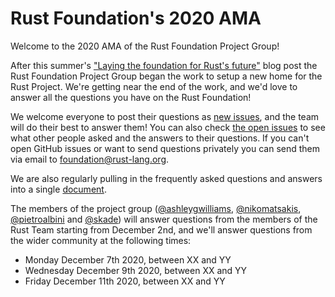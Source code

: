 # Rust Foundation's 2020 AMA

Welcome to the 2020 AMA of the Rust Foundation Project Group!

After this summer's ["Laying the foundation for Rust's future"][aug-blog] blog
post the Rust Foundation Project Group began the work to setup a new home for
the Rust Project. We're getting near the end of the work, and we'd love to
answer all the questions you have on the Rust Foundation!

We welcome everyone to post their questions as [new issues][new], and the team
will do their best to answer them! You can also check [the open issues][issues]
to see what other people asked and the answers to their questions. If you can't
open GitHub issues or want to send questions privately you can send them via
email to <foundation@rust-lang.org>.

We are also regularly pulling in the frequently asked questions and answers
into a single [document].

The members of the project group ([@ashleygwilliams], [@nikomatsakis],
[@pietroalbini] and [@skade]) will answer questions from the members of the
Rust Team starting from December 2nd, and we'll answer questions from the wider
community at the following times:

* Monday December 7th 2020, between XX and YY
* Wednesday December 9th 2020, between XX and YY
* Friday December 11th 2020, between XX and YY

[aug-blog]: https://blog.rust-lang.org/2020/08/18/laying-the-foundation-for-rusts-future.html
[issues]: https://github.com/rust-lang/foundation-ama-2020/labels/answered
[new]: https://github.com/rust-lang/foundation-ama-2020/issues/new
[document]: https://github.com/rust-lang/foundation-ama-2020/blob/main/FAQ.md

[@ashleygwilliams]: https://github.com/ashleygwilliams
[@nikomatsakis]: https://github.com/nikomatsakis
[@pietroalbini]: https://github.com/pietroalbini
[@skade]: https://github.com/skade
